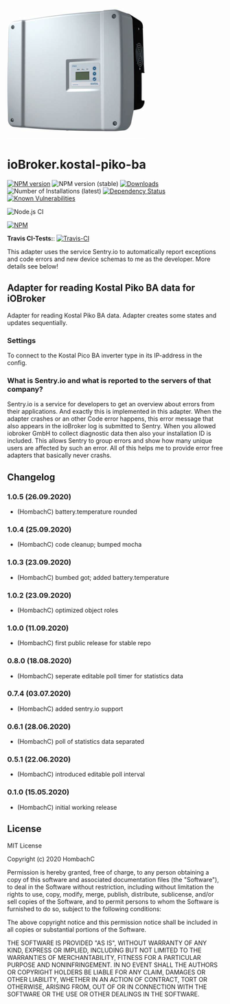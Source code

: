 ![Logo](admin/picoba.png)
# ioBroker.kostal-piko-ba

[![NPM version](http://img.shields.io/npm/v/iobroker.kostal-piko-ba.svg)](https://www.npmjs.com/package/iobroker.kostal-piko-ba)
![NPM version (stable)](http://ioBroker.live/badges/kostal-piko-ba-stable.svg)
[![Downloads](https://img.shields.io/npm/dm/iobroker.kostal-piko-ba.svg)](https://www.npmjs.com/package/iobroker.kostal-piko-ba)
![Number of Installations (latest)](http://ioBroker.live/badges/kostal-piko-ba-installed.svg)
[![Dependency Status](https://img.shields.io/david/hombach/ioBroker.kostal-piko-ba.svg)](https://david-dm.org/hombach/ioBroker.kostal-piko-ba)
[![Known Vulnerabilities](https://snyk.io/test/github/hombach/ioBroker.kostal-piko-ba/badge.svg)](https://snyk.io/test/github/hombach/ioBroker.kostal-piko-ba)

![Node.js CI](https://github.com/hombach/ioBroker.kostal-piko-ba/workflows/Node.js%20CI/badge.svg)

[![NPM](https://nodei.co/npm/iobroker.kostal-piko-ba.png?downloads=true)](https://nodei.co/npm/iobroker.kostal-piko-ba/)

**Travis CI-Tests:**: [![Travis-CI](http://img.shields.io/travis/hombach/ioBroker.kostal-piko-ba/master.svg)](https://travis-ci.org/hombach/ioBroker.kostal-piko-ba)

This adapter uses the service Sentry.io to automatically report exceptions and code errors and new device schemas to me as the developer. More details see below!

## Adapter for reading Kostal Piko BA data for iOBroker
Adapter for reading Kostal Piko BA data. Adapter creates some states and updates sequentially.

### Settings
To connect to the Kostal Pico BA inverter type in its IP-address in the config.

### What is Sentry.io and what is reported to the servers of that company?
Sentry.io is a service for developers to get an overview about errors from their applications. And exactly this is implemented in this adapter.
When the adapter crashes or an other Code error happens, this error message that also appears in the ioBroker log is submitted to Sentry.
When you allowed iobroker GmbH to collect diagnostic data then also your installation ID is included.
This allows Sentry to group errors and show how many unique users are affected by such an error.
All of this helps me to provide error free adapters that basically never crashs.


## Changelog
### 1.0.5 (26.09.2020)
* (HombachC) battery.temperature rounded

### 1.0.4 (25.09.2020)
* (HombachC) code cleanup; bumped mocha

### 1.0.3 (23.09.2020)
* (HombachC) bumbed got; added battery.temperature

### 1.0.2 (23.09.2020)
* (HombachC) optimized object roles

### 1.0.0 (11.09.2020)
* (HombachC) first public release for stable repo

### 0.8.0 (18.08.2020)
* (HombachC) seperate editable poll timer for statistics data

### 0.7.4 (03.07.2020)
* (HombachC) added sentry.io support

### 0.6.1 (28.06.2020)
* (HombachC) poll of statistics data separated

### 0.5.1 (22.06.2020)
* (HombachC) introduced editable poll interval 

### 0.1.0 (15.05.2020)
* (HombachC) initial working release

## License
MIT License

Copyright (c) 2020 HombachC

Permission is hereby granted, free of charge, to any person obtaining a copy
of this software and associated documentation files (the "Software"), to deal
in the Software without restriction, including without limitation the rights
to use, copy, modify, merge, publish, distribute, sublicense, and/or sell
copies of the Software, and to permit persons to whom the Software is
furnished to do so, subject to the following conditions:

The above copyright notice and this permission notice shall be included in all
copies or substantial portions of the Software.

THE SOFTWARE IS PROVIDED "AS IS", WITHOUT WARRANTY OF ANY KIND, EXPRESS OR
IMPLIED, INCLUDING BUT NOT LIMITED TO THE WARRANTIES OF MERCHANTABILITY,
FITNESS FOR A PARTICULAR PURPOSE AND NONINFRINGEMENT. IN NO EVENT SHALL THE
AUTHORS OR COPYRIGHT HOLDERS BE LIABLE FOR ANY CLAIM, DAMAGES OR OTHER
LIABILITY, WHETHER IN AN ACTION OF CONTRACT, TORT OR OTHERWISE, ARISING FROM,
OUT OF OR IN CONNECTION WITH THE SOFTWARE OR THE USE OR OTHER DEALINGS IN THE
SOFTWARE.
